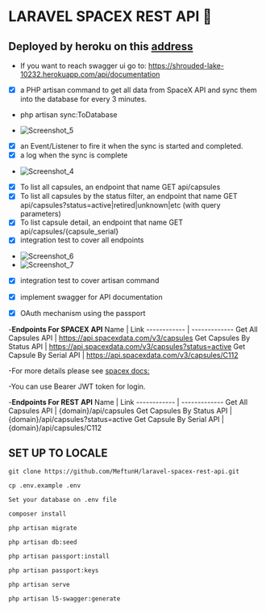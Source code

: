 # LARAVEL SPACEX REST API :rocket:
## Deployed by heroku on this [address](http://github.comhttps://shrouded-lake-10232.herokuapp.com/)
* If you want to reach swagger ui go to: https://shrouded-lake-10232.herokuapp.com/api/documentation
- [x] a PHP artisan command to get all data from SpaceX API and sync them into the database for every 3 minutes.
* php artisan sync:ToDatabase
- ![Screenshot_5](https://user-images.githubusercontent.com/48466124/126051362-a7396066-64ec-470e-9924-4330343c2b78.png)
- [x] an Event/Listener to fire it when the sync is started and completed.
- [x] a log when the sync is complete
-   ![Screenshot_4](https://user-images.githubusercontent.com/48466124/126051356-eefe2952-4579-4081-8bc1-75973cb30885.png)
- [x] To list all capsules, an endpoint that name GET api/capsules
- [x] To list all capsules by the status filter, an endpoint that name GET api/capsules?status=active|retired|unknown|etc  (with query parameters)
- [x] To list capsule detail, an endpoint that name GET api/capsules/{capsule_serial}
- [x] integration test to cover all endpoints
-   ![Screenshot_6](https://user-images.githubusercontent.com/48466124/126051412-da2362bd-7663-45dc-a26b-4ec582158bb0.png)
-   ![Screenshot_7](https://user-images.githubusercontent.com/48466124/126051426-0d8e1373-a42d-4731-96f0-ad1110439283.png)
- [x] integration test to cover artisan command
- [x] implement swagger for API documentation
- [x] OAuth mechanism using the passport


-**Endpoints For SPACEX API**
Name | Link
------------ | -------------
Get All Capsules API | https://api.spacexdata.com/v3/capsules
Get Capsules By Status API | https://api.spacexdata.com/v3/capsules?status=active
Get Capsule By Serial API | https://api.spacexdata.com/v3/capsules/C112

-For more details please see [spacex docs:](https://docs.spacexdata.com/ )


-You can use Bearer JWT token for login.

-**Endpoints For REST API**
Name | Link
------------ | -------------
Get All Capsules API | {domain}/api/capsules
Get Capsules By Status API | {domain}/api/capsules?status=active
Get Capsule By Serial API | {domain}/api/capsules/C112

## SET UP TO LOCALE
```
git clone https://github.com/MeftunH/laravel-spacex-rest-api.git
```
```
cp .env.example .env
```

```
Set your database on .env file
```

```
composer install
```
```
php artisan migrate
```
```
php artisan db:seed
```
```
php artisan passport:install
```
```
php artisan passport:keys
```
```
php artisan serve
```
```
php artisan l5-swagger:generate
```


